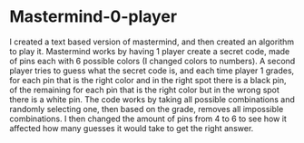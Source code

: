 # Mastermind-0-player
I created a text based version of mastermind, and then created an algorithm to play it.
Mastermind works by having 1 player create a secret code, made of pins each with 6 possible colors (I changed colors to numbers). A second player tries to guess what the secret code is, and each time player 1 grades, for each pin that is the right color and in the right spot there is a black pin, of the remaining for each pin that is the right color but in the wrong spot there is a white pin.
The code works by taking all possible combinations and randomly selecting one, then based on the grade, removes all impossible combinations.
I then changed the amount of pins from 4 to 6 to see how it affected how many guesses it would take to get the right answer.
